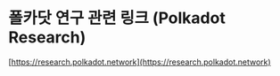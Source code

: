 # 폴카닷 연구 관련 링크 (Polkadot Research)

[https://research.polkadot.network](https://research.polkadot.network)